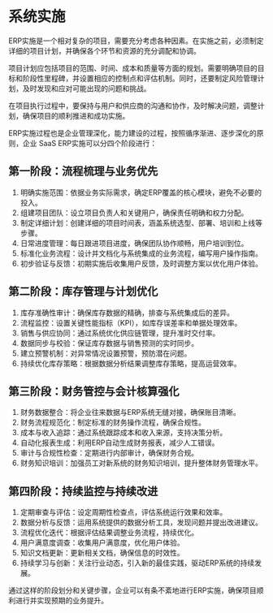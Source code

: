 
# 系统实施

ERP实施是一个相对复杂的项目，需要充分考虑各种因素。在实施之前，必须制定详细的项目计划，并确保各个环节和资源的充分调配和协调。

项目计划应包括项目的范围、时间、成本和质量等方面的规划。需要明确项目的目标和阶段性里程碑，并设置相应的控制点和评估机制。同时，还要制定风险管理计划，及时发现和应对可能出现的问题和挑战。

在项目执行过程中，要保持与用户和供应商的沟通和协作，及时解决问题，调整计划，确保项目的顺利推进和成功实施。

ERP实施过程也是企业管理深化，能力建设的过程，按照循序渐进、逐步深化的原则，企业 SaaS ERP实施可以分四个阶段进行：

## 第一阶段：流程梳理与业务优先

1. 明确实施范围：依据业务实际需求，确定ERP覆盖的核心模块，避免不必要的投入。
2. 组建项目团队：设立项目负责人和关键用户，确保责任明确和权力分配。
3. 制定详细计划：创建详细的项目时间表，涵盖系统选型、部署、培训和上线等步骤。
4. 日常进度管理：每日跟进项目进度，确保团队协作顺畅，用户培训到位。
5. 标准化业务流程：设计并文档化与系统集成的业务流程，编写用户操作指南。
6. 初步验证与反馈：初期实施后收集用户反馈，及时调整方案以优化用户体验。

## 第二阶段：库存管理与计划优化

1. 库存准确性审计：确保库存数据的精确，排查与系统集成后的差异。
2. 流程监控：设置关键性能指标（KPI），如库存误差率和单据处理效率。
3. 销售与供应协同：通过系统优化供应链管理，提升准时交付率。
4. 数据同步与校验：保证库存数据与销售预测的实时同步。
5. 建立预警机制：对异常情况设置预警，预防潜在问题。
6. 持续优化库存策略：根据数据分析结果调整库存策略，提高运营效率。

## 第三阶段：财务管控与会计核算强化

1. 财务数据整合：将企业往来数据与ERP系统无缝对接，确保账目清晰。
2. 财务流程规范化：制定标准的财务操作流程，确保合规性。
3. 成本与收入追踪：通过系统跟踪成本和收入来源，支持决策分析。
4. 自动化报表生成：利用ERP自动生成财务报表，减少人工错误。
5. 审计与合规性检查：定期进行内部审计，确保财务合规。
6. 财务知识培训：加强员工对新系统的财务知识培训，提升整体财务管理水平。

## 第四阶段：持续监控与持续改进

1. 定期审查与评估：设定周期性检查点，评估系统运行效果和效率。
2. 数据分析与反馈：运用系统提供的数据分析工具，发现问题并提出改进建议。
3. 流程优化迭代：根据评估结果调整业务流程，持续优化。
4. 用户满意度调查：收集用户满意度，优化用户体验。
5. 知识文档更新：更新相关文档，确保信息的时效性。
6. 持续学习与创新：关注行业动态，引入新的最佳实践，驱动ERP系统的持续发展。

通过这样的阶段划分和关键步骤，企业可以有条不紊地进行ERP实施，确保项目顺利进行并实现预期的业务提升。

